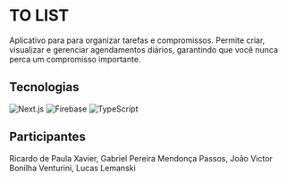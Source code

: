 # TO LIST

Aplicativo para para organizar tarefas e compromissos. Permite criar, visualizar e gerenciar agendamentos diários, garantindo que você nunca perca um compromisso importante. 

## Tecnologias 
![Next.js](https://img.shields.io/badge/Next.js-000000?style=for-the-badge&logo=nextdotjs&logoColor=white)
![Firebase](https://img.shields.io/badge/Firebase-FFCA28?style=for-the-badge&logo=firebase&logoColor=white)
![TypeScript](https://img.shields.io/badge/TypeScript-3178C6?style=for-the-badge&logo=typescript&logoColor=white)

## Participantes
Ricardo de Paula Xavier, Gabriel Pereira Mendonça Passos, João Victor Bonilha Venturini, Lucas Lemanski
